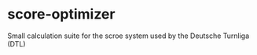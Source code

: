 score-optimizer
===============

Small calculation suite for the scroe system used by the Deutsche Turnliga (DTL)
